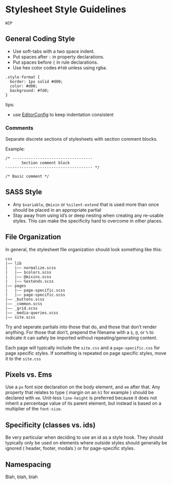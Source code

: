 Stylesheet Style Guidelines
===========================

```
WIP
```

## General Coding Style
- Use soft-tabs with a two space indent.
- Put spaces after `:` in property declarations.
- Put spaces before `{` in rule declarations.
- Use hex color codes `#fd0` unless using rgba.

```
.style-format {
  border: 1px solid #d00;
  color: #d00;
  background: #fd0;
}
```
		
tips:
- use [EditorConfig](http://editorconfig.org/) to keep indentation consistent

### Comments
Separate discrete sections of stylesheets with section comment blocks.

Example:
```
/* -----------------------------------
       Section comment block
-------------------------------------- */
 	
/* Basic comment */
```
		
		
## SASS Style
- Any `$variable`, `@mixin` or `%silent-extend` that is used more than once should be placed in an appropriate partial
- Stay away from using id’s or deep nesting when creating any re-usable styles. This can make the specificity hard to overcome in other places.


## File Organization
In general, the stylesheet file organization should look something like this:

```
css
|—— lib
|   |—— normalize.scss
|   |—— $colors.scss
|   |—— @mixins.scss
|   |—— %extends.scss
|—— pages
|   |—— page-specific.scss
|   |—— page-specific.scss
|—— _buttons.scss
|—— _common.scss
|—— _grid.scss
|—— _media-queries.scss
|—— site.scss
```
	
Try and seperate partials into those that do, and those that don’t render anything. For those that don’t, prepend the filename with a `$`, `@`, or `%` to indicate it can safely be imported without repeating/generating content.

Each page will typically include the `site.css` and a `page-specific.css` for page specific styles. If something is repeated on page specific styles, move it to the `site.css`

	
## Pixels vs. Ems
Use a `px` font size declaration on the body element, and `em` after that. Any property that relates to type ( margin on an `h1` for example ) should be declared with `em`. Unit-less `line-height` is preferred because it does not inherit a percentage value of its parent element, but instead is based on a multiplier of the `font-size`.


## Specificity (classes vs. ids)
Be very particular when deciding to use an id as a style hook. They should typically only be used on elements where outside styles should generally be ignored ( header, footer, modals ) or for page-specific styles.


## Namespacing
Blah, blah, blah
